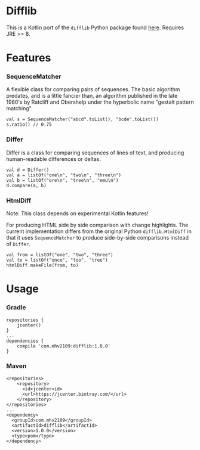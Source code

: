 # Difflib

This is a Kotlin port of the `difflib` Python package found 
[here](https://github.com/python/cpython/blob/3.7/Lib/difflib.py).  Requires JRE >= 8.

# Features

### SequenceMatcher
A flexible class for comparing pairs of sequences.  The basic algorithm predates, and is a little fancier than, an 
algorithm published in the late 1980's by Ratcliff and Obershelp under the hyperbolic name "gestalt pattern matching".

```
val s = SequenceMatcher("abcd".toList(), "bcde".toList())
s.ratio() // 0.75
```

### Differ
Differ is a class for comparing sequences of lines of text, and producing human-readable differences or deltas.

```
val d = Differ()
val a = listOf("one\n", "two\n", "three\n")
val b = listOf("ore\n", "tree\n", "emu\n")
d.compare(a, b)
```

### HtmlDiff
Note: This class depends on experimental Kotlin features!

For producing HTML side by side comparison with change highlights. The current implementation differs from the original
Python `difflib.HtmlDiff` in that it uses `SequenceMatcher` to produce side-by-side comparisons instead of `Differ`.

```
val from = listOf("one", "two", "three")
val to = listOf("once", "too", "tree")
htmlDiff.makeFile(from, to)
```

# Usage
### Gradle
```
repositories {
    jcenter() 
}
...
dependencies {
    compile 'com.mhv2109:difflib:1.0.0'
}
```

### Maven
```
<repositories>
    <repository>
      <id>jcenter<id>
      <url>https://jcenter.bintray.com/</url>
    </repository>
</repositories>
...
<dependency>
  <groupId>com.mhv2109</groupId>
  <artifactId>difflib</artifactId>
  <version>1.0.0</version>
  <type>pom</type>
</dependency>
```

